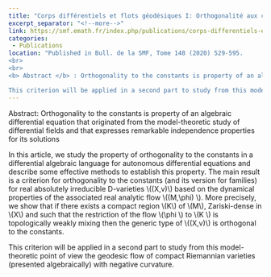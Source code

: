 ```yaml
---
title: "Corps différentiels et flots géodésiques I: Orthogonalité aux constantes pour les équations différentielles autonomes"
excerpt_separator: "<!--more-->"
link: https://smf.emath.fr/index.php/publications/corps-differentiels-et-flots-geodesiques-i-orthogonalite-aux-constantes-pour-les
categories:
 - Publications
location: "Published in Bull. de la SMF, Tome 148 (2020) 529-595.
<br> 
<br> 
<b> Abstract </b> : Orthogonality to the constants is property of an algebraic differential equation that originated from the model-theoretic study of differential fields and  that expresses remarkable independence properties for its solutions. In this article, we study the property of orthogonality to the constants in a differential algebraic language for autonomous differential equations and describe some effective methods to establish this property. The main result is a criterion for orthogonality to the constants (and its version for families) for real absolutely irreducible  D-varieties \\((X,v)\\) based on the dynamical properties of the associated real analytic flow  \\( (M,\phi) \\).  More precisely, we show that if there exists  a compact region \\(K\\) of \\(M\\), Zariski-dense in \\(X\\) and such that the restriction of the flow \\(\phi \\) to \\(K \\) is topologically weakly mixing  then the generic type of \\((X,v)\\) is orthogonal to the constants.

This criterion will be applied in a second part to study from this model-theoretic point of view the geodesic flow of compact Riemannian varieties (presented algebraically) with negative curvature." 
---
```



Abstract: Orthogonality to the constants is property of an algebraic differential equation that originated from the model-theoretic study of differential fields and  that expresses remarkable independence properties for its solutions

In this article, we study the property of orthogonality to the constants in a differential algebraic language for autonomous differential equations and describe some effective methods to establish this property. The main result is a criterion for orthogonality to the constants (and its version for families) for real absolutely irreducible  D-varieties \\((X,v)\\) based on the dynamical properties of the associated real analytic flow  \\((M,\phi) \\).  More precisely, we show that if there exists  a compact region \\(K\\) of \\(M\\), Zariski-dense in \\(X\\) and such that the restriction of the flow \\(\phi \\) to \\(K \\) is topologically weakly mixing  then the generic type of \\((X,v)\\) is orthogonal to the constants.

This criterion will be applied in a second part to study from this model-theoretic point of view the geodesic flow of compact Riemannian varieties (presented algebraically) with negative curvature. 


